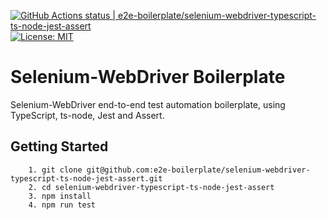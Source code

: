 [![GitHub Actions status | e2e-boilerplate/selenium-webdriver-typescript-ts-node-jest-assert](https://github.com/e2e-boilerplate/selenium-webdriver-typescript-ts-node-jest-assert/workflows/selenium-webdriver-typescript-ts-node-jest-assert/badge.svg)](https://github.com/e2e-boilerplate/selenium-webdriver-typescript-ts-node-jest-assert/actions?workflow=selenium-webdriver-typescript-ts-node-jest-assert) [![License: MIT](https://img.shields.io/badge/License-MIT-yellow.svg)](https://opensource.org/licenses/MIT)

# Selenium-WebDriver Boilerplate

Selenium-WebDriver end-to-end test automation boilerplate, using TypeScript, ts-node, Jest and Assert.

## Getting Started

    	1. git clone git@github.com:e2e-boilerplate/selenium-webdriver-typescript-ts-node-jest-assert.git
    	2. cd selenium-webdriver-typescript-ts-node-jest-assert
    	3. npm install
    	4. npm run test
